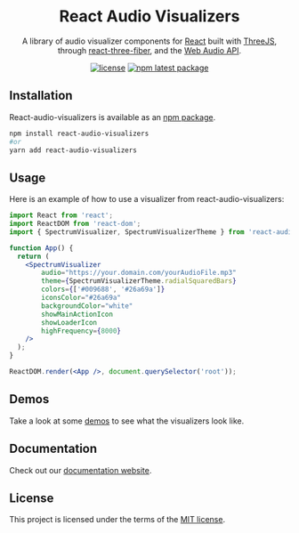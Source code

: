 <h1 align="center">React Audio Visualizers</h1>

<div align="center">

A library of audio visualizer components for [React](https://facebook.github.io/react/) built with [ThreeJS](https://threejs.org/), through [react-three-fiber](https://github.com/pmndrs/react-three-fiber), and the [Web Audio API](https://developer.mozilla.org/en-US/docs/Web/API/Web_Audio_API).

[![license](https://img.shields.io/badge/license-MIT-blue.svg)](/LICENSE.md)
[![npm latest package](https://img.shields.io/npm/v/react-audio-visualizers/latest.svg)](https://www.npmjs.com/package/react-audio-visualizers)

</div>

## Installation

React-audio-visualizers is available as an [npm package](https://www.npmjs.com/package/react-audio-visualizers).

```sh
npm install react-audio-visualizers
#or
yarn add react-audio-visualizers
```

## Usage

Here is an example of how to use a visualizer from react-audio-visualizers:

```jsx
import React from 'react';
import ReactDOM from 'react-dom';
import { SpectrumVisualizer, SpectrumVisualizerTheme } from 'react-audio-visualizers';

function App() {
  return (
    <SpectrumVisualizer
        audio="https://your.domain.com/yourAudioFile.mp3"
        theme={SpectrumVisualizerTheme.radialSquaredBars}
        colors={['#009688', '#26a69a']}
        iconsColor="#26a69a"
        backgroundColor="white"
        showMainActionIcon
        showLoaderIcon
        highFrequency={8000}
    />
  );
}

ReactDOM.render(<App />, document.querySelector('root'));
```
## Demos

Take a look at some [demos](https://react-audio-visualizers.com/demos) to see what the visualizers look like.

## Documentation

Check out our [documentation website](https://react-audio-visualizers.com/docs).

## License

This project is licensed under the terms of the
[MIT license](/LICENSE.md).
